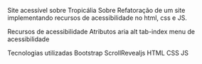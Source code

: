 Site acessível sobre Tropicália
Sobre Refatoração de um site implementando recursos de acessibilidade no html, css e JS.

Recursos de acessibilidade
Atributos aria alt tab-index menu de acessibilidade

Tecnologias utilizadas
Bootstrap ScrollRevealjs HTML CSS JS
